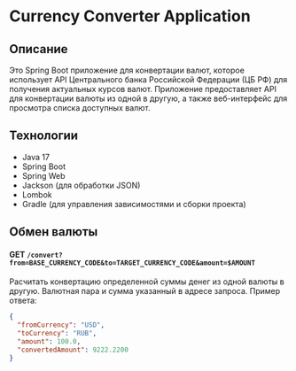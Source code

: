 # Currency Converter Application

## Описание

Это Spring Boot приложение для конвертации валют, которое использует API Центрального банка Российской Федерации (ЦБ РФ) для получения актуальных курсов валют. Приложение предоставляет API для конвертации валюты из одной в другую, а также веб-интерфейс для просмотра списка доступных валют.

## Технологии

*   Java 17 
*   Spring Boot
*   Spring Web
*   Jackson (для обработки JSON)
*   Lombok
*   Gradle (для управления зависимостями и сборки проекта)

## Обмен валюты

#### GET `/convert?from=BASE_CURRENCY_CODE&to=TARGET_CURRENCY_CODE&amount=$AMOUNT`

Расчитать конвертацию определенной суммы денег из одной валюты в другую. Валютная пара и сумма
указанный в адресе запроса. Пример ответа:

```json
{
  "fromCurrency": "USD",
  "toCurrency": "RUB",
  "amount": 100.0,
  "convertedAmount": 9222.2200
}
```
